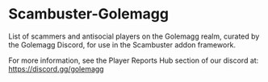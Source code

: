 # Scambuster-Golemagg
List of scammers and antisocial players on the Golemagg realm, curated by the Golemagg Discord, for use in the Scambuster addon framework.

For more information, see the Player Reports Hub section of our discord at:
https://discord.gg/golemagg
